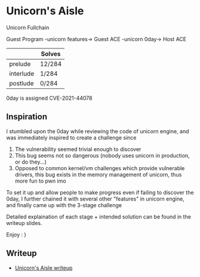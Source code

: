 # Unicorn's Aisle

Unicorn Fullchain

Guest Program -unicorn features-> Guest ACE -unicorn 0day-> Host ACE

|           | Solves |
| --------- | ------ |
| prelude   | 12/284 |
| interlude | 1/284  |
| postlude  | 0/284  |

0day is assigned CVE-2021-44078

## Inspiration

I stumbled upon the 0day while reviewing the code of unicorn engine, and was immediately inspired to create a challenge since
1. The vulnerability seemed trivial enough to discover
2. This bug seems not so dangerous (nobody uses unicorn in production, or do they...)
3. Opposed to common kernel/vm challenges which provide vulnerable drivers, this bug exists in the memory management of unicorn, thus more fun to pwn imo

To set it up and allow people to make progress even if failing to discover the 0day, I further chained it with several other "features" in unicorn engine, and finally came up with the 3-stage challenge

Detailed explaination of each stage + intended solution can be found in the writeup slides.

Enjoy : )

## Writeup

* [Unicorn's Aisle writeup](UnicornsAisle.pdf)
